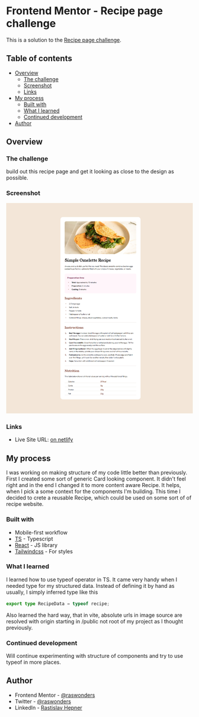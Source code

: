 # Frontend Mentor - Recipe page challenge

This is a solution to the [Recipe page challenge](https://www.frontendmentor.io/challenges/recipe-page-KiTsR8QQKm).

## Table of contents

- [Overview](#overview)
  - [The challenge](#the-challenge)
  - [Screenshot](#screenshot)
  - [Links](#links)
- [My process](#my-process)
  - [Built with](#built-with)
  - [What I learned](#what-i-learned)
  - [Continued development](#continued-development)
- [Author](#author)

## Overview

### The challenge

build out this recipe page and get it looking as close to the design as possible.

### Screenshot

![](./screenshot.png)

### Links

- Live Site URL: [on netlify](https://sunny-moonbeam-286882.netlify.app/)

## My process

I was working on making structure of my code little better than previously. First I created some sort of generic Card looking component. It didn't feel right and in the end I changed it to more content aware Recipe. It helps, when I pick a some context for the components I'm building. This time I decided to crete a reusable Recipe, which could be used on some sort of of recipe website.

### Built with

- Mobile-first workflow
- [TS](https://www.typescriptlang.org/) - Typescript
- [React](https://reactjs.org/) - JS library
- [Tailwindcss](https://tailwindcss.com/) - For styles

### What I learned

I learned how to use typeof operator in TS. It came very handy when I needed type for my structured data. Instead of defining it by hand as usually, I simply inferred type like this

```ts
export type RecipeData = typeof recipe;
```

Also learned the hard way, that in vite, absolute urls in image source are resolved with origin starting in /public not root of my project as I thought previously.

### Continued development

Will continue experimenting with structure of components and try to use typeof in more places.

## Author

- Frontend Mentor - [@raswonders](https://www.frontendmentor.io/profile/raswonders)
- Twitter - [@raswonders](https://www.twitter.com/raswonders)
- LinkedIn - [Rastislav Hepner](https://www.linkedin.com/in/rastislavhepner/)
